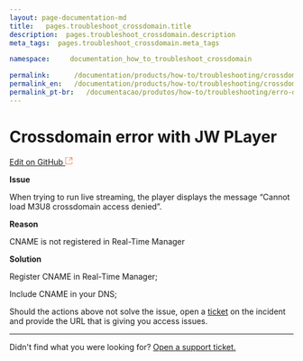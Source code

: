 ```yaml
---
layout: page-documentation-md
title:   pages.troubleshoot_crossdomain.title 
description:  pages.troubleshoot_crossdomain.description 
meta_tags:  pages.troubleshoot_crossdomain.meta_tags 

namespace:     documentation_how_to_troubleshoot_crossdomain

permalink:      /documentation/products/how-to/troubleshooting/crossdomain-error-in-jw-player/
permalink_en:   /documentation/products/how-to/troubleshooting/crossdomain-error-in-jw-player/
permalink_pt-br:   /documentacao/produtos/how-to/troubleshooting/erro-de-crossdomain-xml-no-jw-player/
---
```

# Crossdomain error with JW PLayer         

[Edit on GitHub <svg width="14" height="14" xmlns="http://www.w3.org/2000/svg"><g fill="none" stroke="#F3652B"><path d="M4.81.71H.672v11.43H12.1V8.001" stroke-width=".8"/><path d="M6.87.786h5.155V5.94M6.31 6.5L12.026.786"/></g></svg>](https://github.com/aziontech/docs_en/edit/master/how-to/troubleshooting/crossdomain-error-in-jw-player/index.md)

**Issue**

When trying to run live streaming, the player displays the message “Cannot load M3U8 crossdomain access denied”.

**Reason**

CNAME is not registered in Real-Time Manager

**Solution**

Register CNAME in Real-Time Manager;

Include CNAME in your DNS;

Should the actions above not solve the issue, open a [ticket](https://tickets.azion.com/) on the incident and provide the URL that is giving you access issues.

---

Didn't find what you were looking for? [Open a support ticket.](https://tickets.azion.com/)
